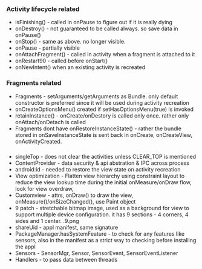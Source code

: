 ### Activity lifecycle related
- isFinishing() - called in onPause to figure out if it is really dying
- onDestroy() - not guaranteed to be called always. so save data in onPause()
- onStop() - same as above. no longer visible.
- onPause - partially visible
- onAttachFragment() - called in activity when a fragment is attached to it
- onRestart90 - called before onStart()
- onNewIntent() when an existing activity is recreated

### Fragments related
- Fragments - setArguments/getArguments as Bundle. only default constructor is preferred since it will be used during activity recreation
- onCreateOptionsMenu() created if setHasOptionsMenu(true) is invoked
- retainInstance() - onCreate/onDestory is called only once. rather only onAttach/onDetach is called
- Fragments dont have onRestoreInstanceState() - rather the bundle stored in onSaveInstanceState is sent back in onCreate, onCreateView, onActivityCreated.

###

- singleTop - does not clear the activities unless CLEAR_TOP is mentioned
- ContentProvider - data security & api abstration & IPC across process
- android:id - needed to restore the view state on activity recreation
- View optimization - Flatten view hierarchy using constraint layout to reduce the view lookup time during the initial onMeasure/onDraw flow, look for view overdraw,  
- Customview - attrs, onDraw() to draw the view, onMeasure()/onSizeChanged(), use Paint object
- 9 patch - stretchable bitmap image, used as a background for view to support multiple device configuration. it has 9 sections - 4 corners, 4 sides and 1 center. .9.png
- shareUid - appl manifest, same signature
- PackageManager.hasSystemFeature - to check for any features like sensors, also <uses-feature> in the manifest as a strict way to checking before installing the appl
- Sensors - SensorMgr, Sensor, SensorEvent, SensorEventListener
- Handlers - to pass data between threads

